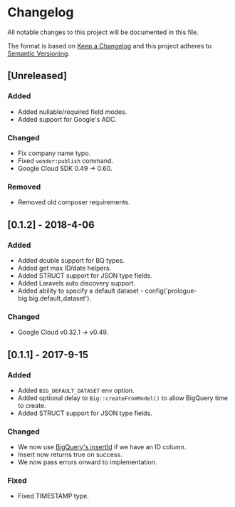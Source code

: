 # Changelog
All notable changes to this project will be documented in this file.

The format is based on [Keep a Changelog](http://keepachangelog.com/en/1.0.0/)
and this project adheres to [Semantic Versioning](http://semver.org/spec/v2.0.0.html).

## [Unreleased]
### Added
- Added nullable/required field modes.
- Added support for Google's ADC.

### Changed
- Fix company name typo.
- Fixed `vendor:publish` command.
- Google Cloud SDK 0.49 -> 0.60.

### Removed
- Removed old composer requirements.

## [0.1.2] - 2018-4-06
### Added
- Added double support for BQ types.
- Added get max ID/date helpers.
- Added STRUCT support for JSON type fields.
- Added Laravels auto discovery support.
- Added ability to specify a default dataset - config('prologue-big.big.default_dataset').

### Changed
- Google Cloud v0.32.1 -> v0.49.

## [0.1.1] - 2017-9-15
### Added
- Added ```BIG_DEFAULT_DATASET``` env option.
- Added optional delay to ```Big::createFromModel()``` to allow BigQuery time to create.
- Added STRUCT support for JSON type fields.

### Changed
- We now use [BigQuery's insertId](https://cloud.google.com/bigquery/streaming-data-into-bigquery#dataconsistency) if we have an ID column.
- Insert now returns true on success.
- We now pass errors onward to implementation.

### Fixed
- Fixed TIMESTAMP type.
